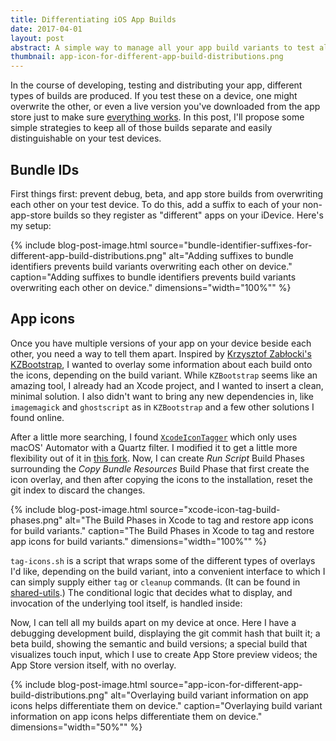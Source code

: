 ```yaml
---
title: Differentiating iOS App Builds
date: 2017-04-01
layout: post
abstract: A simple way to manage all your app build variants to test alongside each other on a device.
thumbnail: app-icon-for-different-app-build-distributions.png
---
```


In the course of developing, testing and distributing your app, different types of builds are produced. If you test these on a device, one might overwrite the other, or even a live version you've downloaded from the app store just to make sure [everything works](/blog/2017/03/26/validating-crash-reporting-in-live-ios-apps.html). In this post, I'll propose some simple strategies to keep all of those builds separate and easily distinguishable on your test devices.

## Bundle IDs

First things first: prevent debug, beta, and app store builds from overwriting each other on your test device. To do this, add a suffix to each of your non-app-store builds so they register as "different" apps on your iDevice. Here's my setup:

{% include 
	blog-post-image.html 
	source="bundle-identifier-suffixes-for-different-app-build-distributions.png" 
	alt="Adding suffixes to bundle identifiers prevents build variants overwriting each other on device." 
	caption="Adding suffixes to bundle identifiers prevents build variants overwriting each other on device."
	dimensions="width=\"100%\"" %}

## App icons

Once you have multiple versions of your app on your device beside each other, you need a way to tell them apart. Inspired by [Krzysztof Zabłocki's KZBootstrap](https://github.com/krzysztofzablocki/KZBootstrap), I wanted to overlay some information about each build onto the icons, depending on the build variant. While `KZBootstrap` seems like an amazing tool, I already had an Xcode project, and I wanted to insert a clean, minimal solution. I also didn't want to bring any new dependencies in, like `imagemagick` and `ghostscript` as in `KZBootstrap` and a few other solutions I found online. 

After a little more searching, I found [`XcodeIconTagger`](https://github.com/bejo/XcodeIconTagger) which only uses macOS' Automator with a Quartz filter. I modified it to get a little more flexibility out of it in [this fork](https://github.com/TwoRingSoft/XcodeIconTagger). Now, I can create _Run Script_ Build Phases surrounding the _Copy Bundle Resources_ Build Phase that first create the icon overlay, and then after copying the icons to the installation, reset the git index to discard the changes.

{% include 
	blog-post-image.html 
	source="xcode-icon-tag-build-phases.png" 
	alt="The Build Phases in Xcode to tag and restore app icons for build variants." 
	caption="The Build Phases in Xcode to tag and restore app icons for build variants."
	dimensions="width=\"100%\"" %}
	
`tag-icons.sh` is a script that wraps some of the different types of overlays I'd like, depending on the build variant, into a convenient interface to which I can simply supply either `tag` or `cleanup` commands. (It can be found in [shared-utils](https://github.com/TwoRingSoft/shared-utils).) The conditional logic that decides what to display, and invocation of the underlying tool itself, is handled inside:

<script src="https://gist.github.com/armcknight/63b8c731215402b52908dd5ad9f8f1a6.js"></script>

Now, I can tell all my builds apart on my device at once. Here I have a debugging development build, displaying the git commit hash that built it; a beta build, showing the semantic and build versions; a special build that visualizes touch input, which I use to create App Store preview videos; the App Store version itself, with no overlay.

{% include 
	blog-post-image.html 
	source="app-icon-for-different-app-build-distributions.png" 
	alt="Overlaying build variant information on app icons helps differentiate them on device." 
	caption="Overlaying build variant information on app icons helps differentiate them on device."
	dimensions="width=\"50%\"" %}
